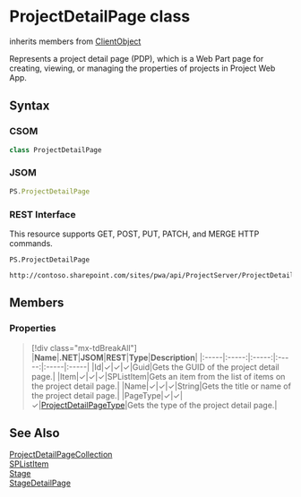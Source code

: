 [comment]: # (Name:ProjectDetailPage)
[comment]: # (Name:Microsoft.ProjectServer.ProjectDetailPage)
[comment]: # (Type:class)
[comment]: # (Status:Verified)

# <a name="name"></a>ProjectDetailPage class

inherits members from [ClientObject](https://msdn.microsoft.com/en-us/library/microsoft.sharepoint.client.clientobject.aspx)<br/>

<a name="description"></a>Represents a project detail page (PDP), which is a Web Part page for creating, viewing, or managing the properties of projects in Project Web App.

## <a name="syntax"></a>Syntax

### CSOM

```cs
class ProjectDetailPage 
```
### JSOM

```javascript
PS.ProjectDetailPage
```
### REST Interface

This resource supports GET, POST, PUT, PATCH, and MERGE HTTP commands.

```
PS.ProjectDetailPage

http://contoso.sharepoint.com/sites/pwa/api/ProjectServer/ProjectDetailPages('{pageid}')
```

## <a name="members"></a>Members

### <a name="properties"></a>Properties
> [!div class="mx-tdBreakAll"]
|**Name**|**.NET**|**JSOM**|**REST**|**Type**|**Description**|
|:-----|:-----:|:-----:|:-----:|:-----|:-----|
|<a name="Id"></a>Id|&#x2713;|&#x2713;|&#x2713;|Guid|Gets the GUID of the project detail page.|
|<a name="Item"></a>Item|&#x2713;|&#x2713;|&#x2713;|SPListItem|Gets an item from the list of items on the project detail page.|
|<a name="Name"></a>Name|&#x2713;|&#x2713;|&#x2713;|String|Gets the title or name of the project detail page.|
|<a name="PageType"></a>PageType|&#x2713;|&#x2713;|&#x2713;|[ProjectDetailPageType](ProjectDetailPageType.md)|Gets the type of the project detail page.|

## <a name="seeAlso"></a>See Also

[ProjectDetailPageCollection](ProjectDetailPageCollection.md)<br/>
[SPListItem](https://msdn.microsoft.com/library/microsoft.sharepoint.splistitem)<br/>
[Stage](Stage.md)<br/>
[StageDetailPage](StageDetailPage.md)<br/>
